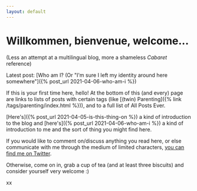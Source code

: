 ```yaml
---
layout: default
---
```


# Willkommen, bienvenue, welcome...

(Less an attempt at a multilingual blog, more a shameless *Cabaret* reference)

Latest post: [Who am I? (Or "I'm sure I left my identity around here somewhere"]({% post_url 2021-04-06-who-am-i %})

If this is your first time here, hello!  At the bottom of this (and every) page are links to lists of posts with certain tags (like [(twin) Parenting]({% link /tags/parenting/index.html %})), and to a full list of All Posts Ever.

[Here's]({% post_url 2021-04-05-is-this-thing-on %}) a kind of introduction to the blog and [here's]({% post_url 2021-04-06-who-am-i %}) a kind of introduction to me and the sort of thing you might find here.

If you would like to comment on/discuss anything you read here, or else communicate with me through the medium of limited characters, [you can find me on Twitter](https://twitter.com/OpnParenthesis).

Otherwise, come on in, grab a cup of tea (and at least three biscuits) and consider yourself very welcome :)

xx
